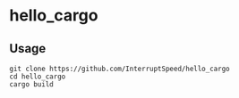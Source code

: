 # hello_cargo

## Usage

```
git clone https://github.com/InterruptSpeed/hello_cargo
cd hello_cargo
cargo build
```
